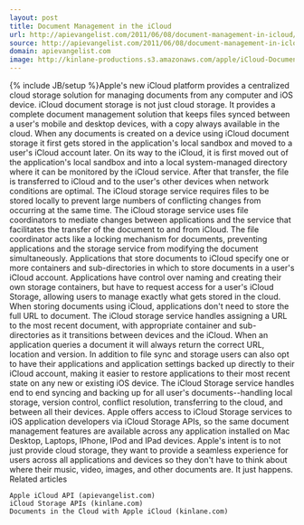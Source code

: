 ```yaml
---
layout: post
title: Document Management in the iCloud
url: http://apievangelist.com/2011/06/08/document-management-in-icloud/
source: http://apievangelist.com/2011/06/08/document-management-in-icloud/
domain: apievangelist.com
image: http://kinlane-productions.s3.amazonaws.com/apple/iCloud-Document-Storage.png
---
```

{% include JB/setup %}Apple's new iCloud platform provides a centralized cloud storage solution for managing documents from any computer and iOS device.
iCloud document storage is not just cloud storage.  It provides a complete document management solution that keeps files synced between a user's mobile and desktop devices, with a copy always available in the cloud.
When any documents is created on a device using iCloud document storage it first gets stored in the application's local sandbox and moved to a user's iCloud account later.  On its way to the iCloud, it is first moved out of the application's local sandbox and into a local system-managed directory where it can be monitored by the iCloud service. After that transfer, the file is transferred to iCloud and to the user's other devices when network conditions are optimal.
The iCloud storage service requires files to be stored locally to prevent large numbers of conflicting changes from occurring at the same time. The iCloud storage service uses file coordinators to mediate changes between applications and the service that facilitates the transfer of the document to and from iCloud. The file coordinator acts like a locking mechanism for documents, preventing applications and the storage service from modifying the document simultaneously.
Applications that store documents to iCloud specify one or more containers and sub-directories in which to store documents in a user's iCloud account.  Applications have control over naming and creating their own storage containers, but have to request access for a user's iCloud Storage, allowing users to manage exactly what gets stored in the cloud.
When storing documents using iCloud, applications don't need to store the full URL to document.  The iCloud storage service handles assigning a URL to the most recent document, with appropriate container and sub-directories as it transitions between devices and the iCloud.  When an application queries a document it will always return the correct URL, location and version.
In addition to file sync and storage users can also opt to have their applications and application settings backed up directly to their iCloud account, making it easier to restore applications to their most recent state on any new or existing iOS device.
The iCloud Storage service handles end to end syncing and backing up for all user's documents--handling local storage, version control, conflict resolution, transferring to the cloud, and between all their devices.
Apple offers access to iCloud Storage services to iOS application developers via iCloud Storage APIs, so the same document management features are available across any application installed on Mac Desktop, Laptops, IPhone, IPod and IPad devices.
Apple's intent is to not just provide cloud storage, they want to provide a seamless experience for users across all applications and devices so they don't have to think about where their music, video, images, and other documents are.  It just happens.
Related articles

	Apple iCloud API (apievangelist.com)
	iCloud Storage APIs (kinlane.com)
	Documents in the Cloud with Apple iCloud (kinlane.com)

